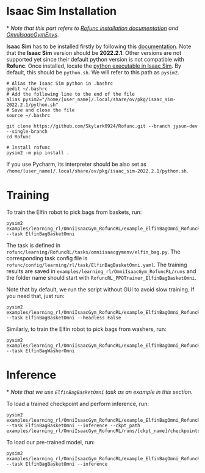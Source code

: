 # Isaac Sim Installation
\* *Note that this part refers to [Rofunc installation documentation](https://rofunc.readthedocs.io/en/latest/installation.html) and [OmniIsaacGymEnvs](https://github.com/NVIDIA-Omniverse/OmniIsaacGymEnvs)*.

**Isaac Sim** has to be installed firstly by following this [documentation](https://docs.omniverse.nvidia.com/isaacsim/latest/installation/install_workstation.html). Note that the **Isaac Sim** version should be **2022.2.1**. Other versions are not supported yet since their default python version is not compatible with **Rofunc**. Once installed, locate the [python executable in Isaac Sim](https://docs.omniverse.nvidia.com/isaacsim/latest/installation/install_python.html). By default, this should be `python.sh`. We will refer to this path as `pysim2`.

```
# Alias the Isaac Sim python in .bashrc
gedit ~/.bashrc
# Add the following line to the end of the file
alias pysim2="/home/[user_name]/.local/share/ov/pkg/isaac_sim-2022.2.1/python.sh"
# Save and close the file
source ~/.bashrc

git clone https://github.com/Skylark0924/Rofunc.git --branch jysun-dev --single-branch
cd Rofunc

# Install rofunc
pysim2 -m pip install .
```
If you use Pycharm, its interpreter should be also set as `/home/[user_name]/.local/share/ov/pkg/isaac_sim-2022.2.1/python.sh`.

# Training
To train the Elfin robot to pick bags from baskets, run:
```
pysim2 examples/learning_rl/OmniIsaacGym_RofuncRL/example_ElfinBagOmni_RofuncRL.py --task ElfinBagBasketOmni
```
The task is defined in `rofunc/learning/RofuncRL/tasks/omniisaacgymenv/elfin_bag.py`. The corresponding task config file is `rofunc/config/learning/rl/task/ElfinBagBasketOmni.yaml`. The training results are saved in `examples/learning_rl/OmniIsaacGym_RofuncRL/runs` and the folder name should start with `RofuncRL_PPOTrainer_ElfinBagBasketOmni`.

Note that by default, we run the script without GUI to avoid slow training. If you need that, just run:
```
pysim2 examples/learning_rl/OmniIsaacGym_RofuncRL/example_ElfinBagOmni_RofuncRL.py --task ElfinBagBasketOmni --headless False
```

Similarly, to train the Elfin robot to pick bags from washers, run:
```
pysim2 examples/learning_rl/OmniIsaacGym_RofuncRL/example_ElfinBagOmni_RofuncRL.py --task ElfinBagWasherOmni
```

# Inference
\* *Note that we use `ElfinBagBasketOmni` task as an example in this section.*

To load a trained checkpoint and perform inference, run:
```
pysim2 examples/learning_rl/OmniIsaacGym_RofuncRL/example_ElfinBagOmni_RofuncRL.py --task ElfinBagBasketOmni --inference --ckpt_path examples/learning_rl/OmniIsaacGym_RofuncRL/runs/[ckpt_name]/checkpoints/best_ckpt.pth
```
To load our pre-trained model, run:
```
pysim2 examples/learning_rl/OmniIsaacGym_RofuncRL/example_ElfinBagOmni_RofuncRL.py --task ElfinBagBasketOmni --inference
```